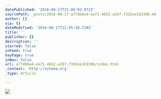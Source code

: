 ```yaml
---
datePublished: '2016-08-17T21:06:02.072Z'
sourcePath: _posts/2016-08-17-a77db8a4-ea71-4652-a267-f3d2ee163386.md
author: []
via: {}
dateModified: '2016-08-17T21:05:58.728Z'
title: ''
publisher: {}
description: ''
starred: false
inFeed: true
hasPage: true
inNav: false
url: a77db8a4-ea71-4652-a267-f3d2ee163386/index.html
_context: 'http://schema.org'
_type: Article

---
```

![](https://the-grid-user-content.s3-us-west-2.amazonaws.com/2e82e41a-5024-4bb9-af81-2242409caddc.jpg)